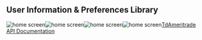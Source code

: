 ## User Information & Preferences Library

<img src="https://img.shields.io/github/issues/ucrengineer/TraderShop.Financials"
    alt = "home screen"
    style = "float: left"/>
<img src="https://img.shields.io/github/forks/ucrengineer/TraderShop.Financials"
    alt = "home screen"
    style = "float: left"/>
<img src="https://img.shields.io/github/stars/ucrengineer/TraderShop.Financials"
    alt = "home screen"
    style = "float: left"/>
<img src="https://img.shields.io/github/license/ucrengineer/TraderShop.Financials.TdAmeritrade"
    alt = "home screen"
    style = "float: left"/>

[TdAmeritrade API Documentation](https://developer.tdameritrade.com/user-principal/apis "TdAmeritrade's API Documentation")

